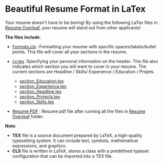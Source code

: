 # Beautiful Resume Format in LaTex
Your resume doesn't have to be boring! By using the following LaTex files in
[Resume Overleaf](https://github.com/NaeRong/Resume-Template-Latex/tree/master/Resume%20Overleaf), your resume will stand out from other applicants!

**The files include**:
* [Formats.cls](https://github.com/NaeRong/Resume-Template-Latex/tree/master/Resume%20Overleaf/Formats.cls):
:Formatting your resume with specific spaces/labels/bullet points. This file will cover all your sections in the resume. 

* [cv.tex](https://github.com/NaeRong/Resume-Template-Latex/tree/master/Resume%20Overleaf/cv.tex)
:Specifying your personal information on the header. This file also indicates which section you will want to cover in your resume. The current sections are Headline / Skills/ Experience / Education / Projets.
  * [section_Education.tex](https://github.com/NaeRong/Resume-Template-Latex/tree/master/Resume%20Overleaf/section_Education.tex)
  * [section_Experience.tex](https://github.com/NaeRong/Resume-Template-Latex/tree/master/Resume%20Overleaf/section_Experience.tex) 
  * [section_Headline.tex](https://github.com/NaeRong/Resume-Template-Latex/tree/master/Resume%20Overleaf/section_Headline.tex)
  * [section_Projects.tex](https://github.com/NaeRong/Resume-Template-Latex/blob/master/Resume%20Overleaf/section_Projets.tex)
  * [section_Skills.tex](https://github.com/NaeRong/Resume-Template-Latex/blob/master/Resume%20Overleaf/section_Skills.tex)
* [Resume PDF](https://github.com/NaeRong/Resume-Template-Latex/tree/master/Resume%20Overleaf/Nae_Rong_Chang_Resume_LaTex.pdf)
: Resume pdf file after running all the files in [Resume Overleaf](https://github.com/NaeRong/Resume-Template-Latex/tree/master/Resume%20Overleaf/Resume%Overleaf) folder.
  
**Note**:
* **TEX** file is a source document prepared by LaTeX, a high-quality typesetting system. It can include text, symbols, mathematical expressions, and graphics. 
* **CLS** file is written in LaTeX, stores a class with a predefined typeset configuration that can be imported into a TEX file.
